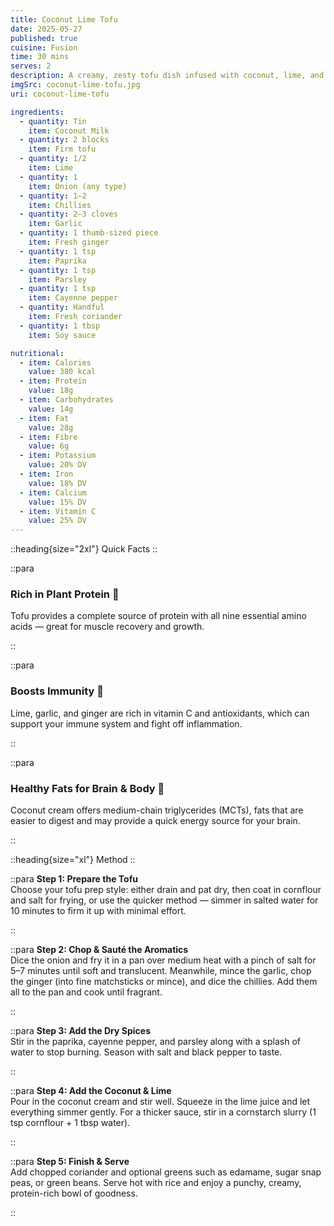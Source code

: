```yaml
---
title: Coconut Lime Tofu
date: 2025-05-27
published: true
cuisine: Fusion
time: 30 mins
serves: 2
description: A creamy, zesty tofu dish infused with coconut, lime, and warming spices. Packed with plant protein, healthy fats, and fibre, it's perfect for hot summer evenings or when you’re craving something vibrant and satisfying.
imgSrc: coconut-lime-tofu.jpg
uri: coconut-lime-tofu

ingredients:
  - quantity: Tin
    item: Coconut Milk
  - quantity: 2 blocks
    item: Firm tofu
  - quantity: 1/2
    item: Lime
  - quantity: 1
    item: Onion (any type)
  - quantity: 1–2
    item: Chillies
  - quantity: 2–3 cloves
    item: Garlic
  - quantity: 1 thumb-sized piece
    item: Fresh ginger
  - quantity: 1 tsp
    item: Paprika
  - quantity: 1 tsp
    item: Parsley
  - quantity: 1 tsp
    item: Cayenne pepper
  - quantity: Handful
    item: Fresh coriander
  - quantity: 1 tbsp
    item: Soy sauce

nutritional:
  - item: Calories
    value: 380 kcal
  - item: Protein
    value: 18g
  - item: Carbohydrates
    value: 14g
  - item: Fat
    value: 28g
  - item: Fibre
    value: 6g
  - item: Potassium
    value: 20% DV
  - item: Iron
    value: 18% DV
  - item: Calcium
    value: 15% DV
  - item: Vitamin C
    value: 25% DV
---
```


::heading{size="2xl"}
Quick Facts
::

::para
### **Rich in Plant Protein** 💪  
Tofu provides a complete source of protein with all nine essential amino acids — great for muscle recovery and growth.

::

::para
### **Boosts Immunity** 🦠  
Lime, garlic, and ginger are rich in vitamin C and antioxidants, which can support your immune system and fight off inflammation.

::

::para
### **Healthy Fats for Brain & Body** 🧠  
Coconut cream offers medium-chain triglycerides (MCTs), fats that are easier to digest and may provide a quick energy source for your brain.

::

::heading{size="xl"}
Method
::

::para
**Step 1: Prepare the Tofu**  
Choose your tofu prep style: either drain and pat dry, then coat in cornflour and salt for frying, or use the quicker method — simmer in salted water for 10 minutes to firm it up with minimal effort.

::

::para
**Step 2: Chop & Sauté the Aromatics**  
Dice the onion and fry it in a pan over medium heat with a pinch of salt for 5–7 minutes until soft and translucent. Meanwhile, mince the garlic, chop the ginger (into fine matchsticks or mince), and dice the chillies. Add them all to the pan and cook until fragrant.

::

::para
**Step 3: Add the Dry Spices**  
Stir in the paprika, cayenne pepper, and parsley along with a splash of water to stop burning. Season with salt and black pepper to taste.

::

::para
**Step 4: Add the Coconut & Lime**  
Pour in the coconut cream and stir well. Squeeze in the lime juice and let everything simmer gently. For a thicker sauce, stir in a cornstarch slurry (1 tsp cornflour + 1 tbsp water).

::

::para
**Step 5: Finish & Serve**  
Add chopped coriander and optional greens such as edamame, sugar snap peas, or green beans. Serve hot with rice and enjoy a punchy, creamy, protein-rich bowl of goodness.

::
